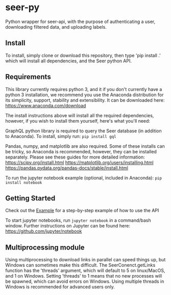# seer-py
Python wrapper for seer-api, with the purpose of authenticating a user, downloading filtered data, and uploading labels.

## Install
To install, simply clone or download this repository, then type 'pip install .' which will install all dependencies, and the Seer python API.

## Requirements
This library currently requires python 3, and it if you don't currently have a python 3 installation, we recommend you use the Anaconda distribution for its simplicity, support, stability and extensibility. It can be downloaded here: https://www.anaconda.com/download

The install instructions above will install all the required dependencies, however, if you wish to install them yourself, here's what you'll need:

GraphQL python library is required to query the Seer database (in addition to Anaconda). To install, simply run:
`pip install gql`

Pandas, numpy, and matplotlib are also required. Some of these installs can be tricky, so Anaconda is recommended, however, they can be installed separately. Please see these guides for more detailed information:
https://scipy.org/install.html
https://matplotlib.org/users/installing.html
https://pandas.pydata.org/pandas-docs/stable/install.html

To run the jupyter notebook example (optional, included in Anaconda):
`pip install notebook`

## Getting Started

Check out the [Example](Example.ipynb) for a step-by-step example of how to use the API

To start jupyter notebooks, run `jupyter notebook` in a command/bash window. Further instructions on Jupyter can be found here: https://github.com/jupyter/notebook


## Multiprocessing module
Using multiprocessing to download links in parallel can speed things up, but Windows can sometimes make this difficult. The SeerConenct.getLinks function has the 'threads' argument, which will default to 5 on linux/MacOS, and 1 on Windows. Setting 'threads' to 1 means that no new processes will be spawned, which can avoid errors on Windows. Using multiple threads in Windows is recommended for advanced users only.
